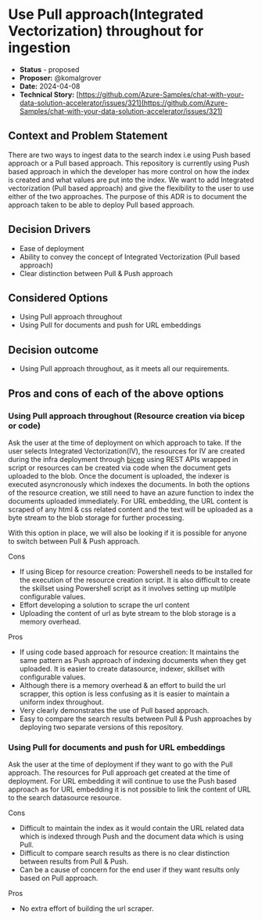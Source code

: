 # Use Pull approach(Integrated Vectorization) throughout for ingestion

* **Status** - proposed
* **Proposer:** @komalgrover
* **Date:** 2024-04-08
* **Technical Story:** [https://github.com/Azure-Samples/chat-with-your-data-solution-accelerator/issues/321](https://github.com/Azure-Samples/chat-with-your-data-solution-accelerator/issues/321)

## Context and Problem Statement

There are two ways to ingest data to the search index i.e using Push based approach or a Pull based approach. This repository is currently using Push based approach in which the developer has more control on how the index is created and what values are put into the index.
We want to add Integrated vectorization (Pull based approach) and give the flexibility to the user to use either of the two approaches. The purpose of this ADR is to document the approach taken to be able to deploy Pull based approach.

## Decision Drivers
* Ease of deployment
* Ability to convey the concept of Integrated Vectorization (Pull based approach)
* Clear distinction between Pull & Push approach

## Considered Options
* Using Pull approach throughout
* Using Pull for documents and push for URL embeddings

## Decision outcome
* Using Pull approach throughout, as it meets all our requirements.

## Pros and cons of each of the above options

### Using Pull approach throughout (Resource creation via bicep or code)

Ask the user at the time of deployment on which approach to take. If the user selects Integrated Vectorization(IV), the resources for IV are created during the infra deployment through [bicep](https://learn.microsoft.com/en-us/azure/search/search-get-started-bicep?tabs=CLI) using REST APIs wrapped in script or resources can be created via code when the document gets uploaded to the blob. Once the document is uploaded, the indexer is executed asyncronously which indexes the documents.
In both the options of the resource creation, we still need to have an azure function to index the documents uploaded immediately.
For URL embedding, the URL content is scraped of any html & css related content and the text will be uploaded as a byte stream to the blob storage for further processing.

With this option in place, we will also be looking if it is possible for anyone to switch between Pull & Push approach.

Cons
* If using Bicep for resource creation: Powershell needs to be installed for the execution of the resource creation script. It is also difficult to create the skillset using Powershell script as it involves setting up mutilple configurable values.
* Effort developing a solution to scrape the url content
* Uploading the content of url as byte stream to the blob storage is a memory overhead.

Pros
* If using code based approach for resource creation: It maintains the same pattern as Push approach of indexing documents when they get uploaded. It is easier to create datasource, indexer, skillset with configurable values.
* Although there is a memory overhead & an effort to build the url scrapper, this option is less confusing as it is easier to maintain a uniform index throughout.
* Very clearly demonstrates the use of Pull based approach.
* Easy to compare the search results between Pull & Push approaches by deploying two separate versions of this repository.

### Using Pull for documents and push for URL embeddings

Ask the user at the time of deployment if they want to go with the Pull approach. The resources for Pull approach get created at the time of deployment. For URL embedding it will continue to use the Push based approach as for URL embedding it is not possible to link the content of URL to the search datasource resource.

Cons
* Difficult to maintain the index as it would contain the URL related data which is indexed through Push and the document data which is using Pull.
* Difficult to compare search results as there is no clear distinction between results from Pull & Push.
* Can be a cause of concern for the end user if they want results only based on Pull approach.

Pros
* No extra effort of building the url scraper.
